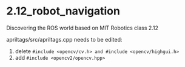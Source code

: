 # 2.12_robot_navigation
Discovering the ROS world based on MIT Robotics class 2.12

apriltags/src/apriltags.cpp needs to be edited:
1. delete `#include <opencv/cv.h> and #include <opencv/highgui.h>`
2. add `#include <opencv2/opencv.hpp>`
